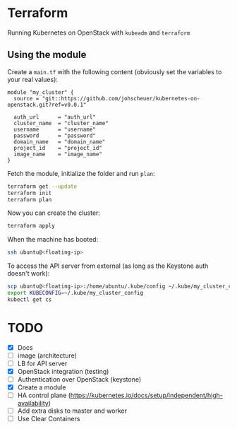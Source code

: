 # Terraform

Running Kubernetes on OpenStack with `kubeadm` and `terraform`

## Using the module

Create a `main.tf` with the following content (obviously set the variables to your real values):

```hcl
module "my_cluster" {
  source = "git::https://github.com/johscheuer/kubernetes-on-openstack.git?ref=v0.0.1"

  auth_url      = "auth_url"
  cluster_name  = "cluster_name"
  username      = "username"
  password      = "password"
  domain_name   = "domain_name"
  project_id    = "project_id"
  image_name    = "image_name"
}
```

Fetch the module, initialize the folder and run `plan`:

```bash
terraform get --update
terraform init
terraform plan
```

Now you can create the cluster:

```bash
terraform apply
```

When the machine has booted:

```bash
ssh ubuntu@<floating-ip>
```

To access the API server from external (as long as the Keystone auth doesn't work):

```bash
scp ubuntu@<floating-ip>:/home/ubuntu/.kube/config ~/.kube/my_cluster_config
export KUBECONFIG=~/.kube/my_cluster_config
kubectl get cs
```

# TODO

- [x] Docs
- [ ] image (architecture)
- [ ] LB for API server
- [x] OpenStack integration (testing)
- [ ] Authentication over OpenStack (keystone)
- [x] Create a module
- [ ] HA control plane (<https://kubernetes.io/docs/setup/independent/high-availability>)
- [ ] Add extra disks to master and worker
- [ ] Use Clear Containers
